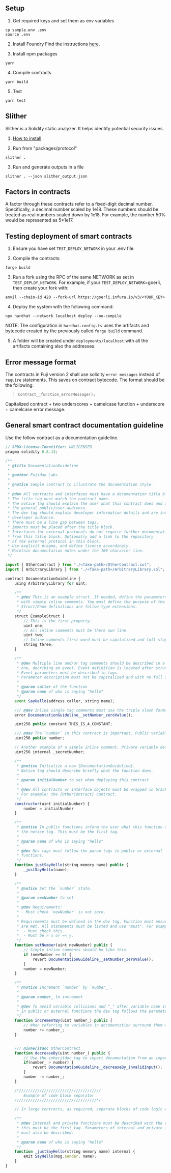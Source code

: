 ## Setup
1. Get required keys and set them as env variables
```
cp sample.env .env
source .env
```

2. Install Foundry
Find the instructions [here](https://book.getfoundry.sh/getting-started/installation).

3. Install npm packages
```
yarn
```

4. Compile contracts
```
yarn build
```

5. Test
```
yarn test
```

## Slither
Slither is a Solidity static analyzer. It helps identify potential security issues.

1. [How to install](https://github.com/crytic/slither#how-to-install)

2. Run from "packages/protocol"
```
slither .
```

3. Run and generate outputs in a file
```
slither . --json slither_output.json
```

## Factors in contracts
A factor through these contracts refer to a fixed-digit decimal number. Specifically, a decimal number scaled by 1e18. These numbers should be treated as real numbers scaled down by 1e18. For example, the number 50% would be represented as 5*1e17.

## Testing deployment of smart contracts

1. Ensure you have set `TEST_DEPLOY_NETWORK` in your .env file.  

2. Compile the contracts:
```
forge build
```
  
3. Run a fork using the RPC of the same NETWORK as set in `TEST_DEPLOY_NETWORK`. For example, if your `TEST_DEPLOY_NETWORK`=goerli, then create your fork with:  
```
anvil --chain-id 420 --fork-url https://goerli.infura.io/v3/<YOUR_KEY>
```

4. Deploy the system with the following command:
```
npx hardhat --network localhost deploy --no-compile
```
NOTE: The configuration in `hardhat.config.ts` uses the artifacts and bytecode created by the previously called `forge build` command.

5. A folder will be created under `deployments/localhost` with all the artifacts containing also the addresses. 

## Error message format
The contracts in Fuji version 2 shall use solidity `error messages` instead of `require` statements. This saves on contract bytecode. The format should be the following:

> `Contract__function_errorMessage();`

Capitalized contract + two underscores + camelcase function + underscore + camelcase error message.  

## General smart contract documentation guideline
Use the follow contract as a documentation guideline.

```js
// SPDX-License-Identifier: UNLICENSED
pragma solidity 0.8.13;

/**
 * @title DocumentationGuideline
 * 
 * @author Fujidao Labs
 * 
 * @notice Sample contract to illustrate the documentation style.
 * 
 * @dev All contracts and interfaces must have a documentation title block like this one.
 * The title tag must match the contract name.
 * The notice tag should explain the user what this contract does and are intended for 
 * the general public/user audience.
 * The dev tag should explain developer information details and are intended for 
 * developer audience.
 * There must be a line gap between tags.
 * Imports must be placed after the title block.
 * Interfaces for external protocols do not require further documentation aside
 * from this title block. Optionally add a link to the repository
 * of the external protocol in this block.
 * Use explicit pragma, and define license accordingly. 
 * Maintain documentation notes under the 100 character line.
 */

import { OtherContract } from "./<fake-path>/OtherContract.sol";
import { ArbitraryLibrary } from "./<fake-path>/ArbitraryLibrary.sol";

contract DocumentationGuideline {
    using ArbitraryLibrary for uint;

    /**
     * @dev This is an example struct. If needed, define the parameters
     * with simple inline comments. You must define the purpose of the struct in a dev tag.
     * Struct/Enum definitions are follow type extensions.
     */
    struct ExampleStruct {
        // This is the first property.
        uint one;
        // All inline comments must be there own line.
        uint two;
        // Inline comments first word must be capitalized and full stop. 
        string three;
    }

    /**
     * @dev Multiple line and/or tag comments should be described in a star block, such as this
     * one, decribing an event. Event definition is located after struct/enum definitions.
     * Event parameters must be described in tags.
     * Parameter description must not be capitalized and with no full stop ("." at the end).
     * 
     * @param caller of the function
     * @param name of who is saying "hello"
     */
    event SayHello(address caller, string name);

    /// @dev Inline single tag comments must use the triple slash format. Error definition follow events.
    error DocumentationGuideline__setNumber_zeroValue();

    uint256 public constant THIS_IS_A_CONSTANT;

    /// @dev The `number` in this contract is important. Public variable definition follow constants.
    uint256 public number;

    // Another example of a simple inline comment. Private variable definition follows public ones.
    uint256 internal _secretNumber;

    /**
     * @notice Initialize a new {DocumentationGuideline}.
     * Notice tag should describe briefly what the function does.
     * 
     * @param initialNumber to set when deploying this contract
     * 
     * @dev All contracts or interface objects must be wrapped in brackets. 
     * For example; the {OtherContract} contract.
     */
    constructor(uint initialNumber) {
        number = initialNumber
    }

    /**
     * @notice In public functions inform the user what this function do in
     * the notice tag. This must be the first tag.
     * 
     * @param name of who is saying "hello"
     * 
     * @dev Dev tags must follow the param tags in public or external
     * functions.
     */
    function justSayHello(string memory name) public {
        _justSayHello(name);
    }

    /**
     * @notice Set the `number` state.
     * 
     * @param newNumber to set
     * 
     * @dev Requirements:
     * - Must check `newNumber` is not zero.
     * 
     * Requirements must be defined in the dev tag. Function must ensure requirements 
     * are met. All statements must be listed and use "must". For example:
     *  - Must check this.
     *  - Must be > x or =< y.
     */
    function setNumber(uint newNumber) public {
        // Simple inline comments should be like this.
        if (newNumber == 0) {
            revert DocumentationGuideline__setNumber_zeroValue();
        }
        number = newNumber;
    }

    /**
     * @notice Increment `number` by `number_`.
     * 
     * @param number_ to increment
     * 
     * @dev To avoid variable collisions add "_" after variable name in local variables.
     * In public or external functions the dev tag follows the parameter definition.
     */
    function incrementBy(uint number_) public {
        // When referring to variables in documentation surround them with backlashes; as `number_`.
        number += number_;
    }


    /// @inheritdoc OtherContract
    function decreaseBy(uint number_) public {
        // Use the inheritdoc tag to import documentation from an imported file. 
        if(number_ > number) {
            revert DocumentationGuideline__decreaseBy_invalidInput();
        }
        number -= number_;
    }

    /*////////////////////////////////////
        Example of code block separator
    ////////////////////////////////////*/

    // In large contracts, as required, separate blocks of code logic with a visual as shown above.

    /**
     * @dev Internal and private functions must be described with the dev tag, and
     * this must be the first tag. Parameters of internal and private functions
     * must also be described.
     * 
     * @param name of who is saying "hello"
     */
    function _justSayHello(string memory name) internal {
        emit SayHello(msg.sender, name);
    }
}
```
